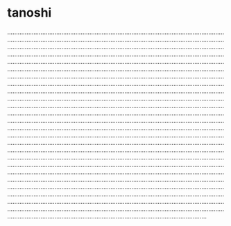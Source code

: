 # tanoshi

..............................................................................................................................................................................................................................................................................................................................................................................................................................................................................................................................................................................................................................................................................................................................................................................................................................................................................................................................................................................................................................................................................................................................................................................................................................................................................................................................................................................................................................................................................................................................................................................................................................................................................................................................................................................................................................................................................................................................................................................................................................................................................................................................................................................................................................................................................................................................................................................................................................................................................................................................................................................................................................................................................................................................................................................................................................................................................................................................................................................................................................................................................................................................................................................................................................................................................................................................................